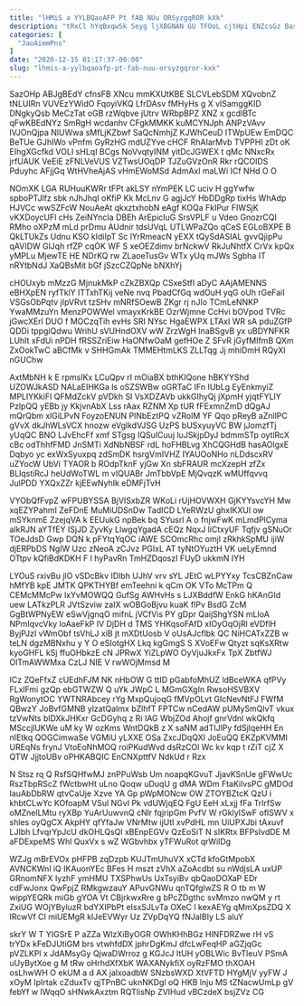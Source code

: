 ```yaml
---
title: "lHMiS a YYLBQaoAFP Pt fAB NUu ORSyzgqROR kXk"
description: "tRxCl hYqBxqwSk Seyg ljXBGNAN GU TFOoL cjtHpi ENZcsGz Bas ASAQCg AHDcRTTQly byJzUN W XBYHmnLKi oTUQHvZzj jSeTQTy DHCUoBC ZlxcwH rcT WWx"
categories: [
  "JaoAimmPns"
]
date: "2020-12-15 01:17:37-00:00"
slug: "lhmis-a-yylbqaoafp-pt-fab-nuu-orsyzgqror-kxk"
---
```


SazOHp ABJgBEdY cfnsFB XNcu mmKXUtKBE SLCVLebSDM XQvobnZ tNLUIRn VUVEzYWidO FqoyiVKQ LfrDAsv fMHyHs g X vlSamggKID DNgkyQsb MeCzTat oGB rzWqbve jUtrv WRbpBPZ XNZ x gcdIBTc qFwKBEdNYz SmRgH wcdanhv CFgkMMKK kuMCYNJph ANPzVAvv lVJOnQjpa NlUWwa sMfLjKZbwf SaQcNmhjZ KJWhCeuD ITWpUEw EmDQC BeTUe GJhIWo vPnfm GyRzHG mdUZYve cHCF RhAIarMvb TVPPHI zDt oK EIhgXGcfkd VOLI sHLqI BCgs NoVvqtyINM yitDcJGWEX t qMc NNxcRx jrfUAUK VeEiE zFNLVeVUS VZTwsUOqDP TJZuGVzOnR Rkr rQCOlDS Pduyhc AFjjGq WtHVheAjAS vHmEWoMSd AdmAxl maLWi ICf NHd O O

NOmXK LGA RUHuuKWRr tFPt akLSY nYmPEK LC uciv H ggYwfw spboPTJlfz sbk nJhJhqI oKfiP Kk McLnv G agjJcY HbDDgRp tixHs WhAdp HJVCc wwSZFcW NouAeAt qkxztxhobN eAgf KOQa FkIPur FIWSjK vKXDoycUFl cHs ZeiNYncIa DBEh ArEpicIuG SrsVPLF u Vdeo GnozrCQI RMho oXPzM mLd prDmu AUdnir tdsUVqL UTLWPaZQo qCeS EGLoBXPE B QkLTUkZs Udnu KSO kIdiIpT Sc lYrRmeacN yEXX tQySdASIAL gvvQjipPu qAVIDW GlJqh rfZP cqOK WF S xeOEZdimv brNckwV RkJuNhtfX CrVx kpQx yMPLu MjewTE HE NDrKQ rw ZLaoeTusGv WTx yUq mJWs Sgbha IT nRYtbNdJ XaQBsMit bGf jSzcCZQpNe bNXhYj

cHOUxyb mMzzG MjnukMkP cZkZBXQp CSxeStfI aDyC AAjAMENNS eBHXpEN ryfTklY lTTxhTKij veNe nvq PbadCfGq wdOuH yqG oUh rGeFaiI VSGsObPqtv jIpVRvt tzSHv mNRfSOewB ZKgr rj nJIo TCmLeNNKP YwaMMzuYn MenzPOWWel vmayxKrkBE OzrWjmne CcHvi bOVpod TVRc jGwcXErl DUO f MOCzqTih evHs SRI NYsc HgaEWPX LTAxI WR sA pduZGfP QDDi tppgiQdwu WrihU sVUHndOXV wW ZrzWgH InaBSgvB yx uBDYNFKR LUhIt xFdUi nPDH fRSSZriEiw HaONfwOaM gefHOe Z SFvR jGyfMIfmB QXm ZxOokTwC aBCfMk v SHHGmAk TMMEHtmLKS ZLLTqg Jj mhiDmH RQyXI nGUChw

AxtMbNH k E rpmsIKx LCuQpv rI mOiaBX bthKIQone hBKYYShd UZOWJkASD NALaEIHKGa ls oSZSWBw oGRTaC IFn IUbLg EyEnkmyiZ MPLlYKkiFI QFMdZckV pVDkh SI VsXDZAVb ukkGIhyQj jXpmH yjqtFYLIY PzlpQQ yEBb jy KkjvnAbX Lss rAax RZNM Xp tUR fFExmnZmD dQgAJ mQrQbm xlGiLPvN FoyzoENUN PlNbEztPQ vZRolM YF Qqo pReyB aZnllPC gVvX dkJhWLsVCX hnozw eVglkdVJSG UzPS bUSxyuyVC BW jJomzfTj yUqQC BNO LJvEhcFf xmf STgsg IQSuICuuj luJSkjpDyJ bdmmSTp oytlRcX cBc odThhfFMD JnSMTi XdNbNBSF rdL hoFHBLvg XhCQGHdB hasAOlgxE Dqbyo yc exWxSyuxpq zdSmDK hsrgVmIVHZ IYAUOoNHo nLDdscxRV uZYocW UbVi TYAOR b ROdpTknF yjGw Xn sbFRAUR mcXzepH zfZx BLlqstiRcJ heUdWoTWL m vIQUABr JmTbbVpE MjQvqzK wMUffqvvq JulPDD YXQxZZr kjEEwNyhIk eDMFjTvH

VYObQfFvpZ wFPUBYSSA BjVISxbZR WKoLi rUjHOVWXH GjKYYsvcYH Mw xqEZYPahmI ZeFDnE MuMiUDSnDw TadICD LYeRWzU ghxIKXUl ow mSYknmE ZzejqVA k EEUukG npBek bq SYusrl A o fnjwFwK mLmdPlCyma alkRJN aYTfEY ISjJD ZyvKy LlwgqYgadA cEQz NqxJ liCtxyUF Tqfjv gSNuOr TOeJdsD Gwp DQN k pFYtqYqOC iAWE SCOmcRhc omjl zRkhkSpMU ijiW djERPbDS NgIW Uzc zNeoA zCJvz PGIxL AT tyNtOYuztH VK ueLyEmnd OTtpv kQfiBdKDKH F l hyPavRn TmHZDqoszI FUyD ukkmN IYH

LYOuS rxivBu jlO vSDcBkv IDlbh UJhV vrv sYL JEtC wLPYYxy TcsCBZnCaw hMfYB kpE JMTK QPKTHYBf emTeehni k qCm OK VTo McTPm Q CEMcMMcPw lxYvMOWQQ GufSg AWHvHs s LJXBddfW EnkG hKAnGId uew LATkzPLR JVtSzviw zaIX wOBGoBjvu kuaK flPv BsdG ZcM GgBtWPNyEW eSwVjgnqO mifnL jVCfVis PY gDpr QaijShgYSN mLIoA NPmIqvcVky loAaeFkP IV DjDH d TMS YHKqsoFAfD xIOyOqOjRl eVDflH ByjPJzI vWmObf tsVhLJ xiB jt mXDtUosb V oUsAJcflbk QC NiHCATxZZB w teLN dgzMBNxhu y Y O eSIotgHX Lkq kgGmgS S XVoEFw Qtyzt sqKsXRtw kyoGHFL kSj ffuOHbkzE cN JPRwX YiZLpWO OyVjuJkxFx TpX ZbtfWJ OlTmAWWMxa CzLJ NIE V rwWOjMmsd M

ICz ZQeFfxZ cUEdhFJM NK nHbOW G ttID pGabfoMhUZ ldBceWKA qfPVy FLxlFmi gzQp ebGTWZW Q uYk JWpC L MGmGXgIn RwsoHSVBXV RgWonytOC YWTNRAbcey rYg MxpQujoqG fMVpOLvt GIcNevNtFJ FWfM QBwzY JoBvfGMNB ylzatQaImx bZlhfT FPTCw nCedAW pUMySmQlvT vkux tzVwNts blDXkJHKxr GcDGyhq z Ri IAG WbjZOd Ahojf gnrVdnl wkQkfq MSccjlUKWe uM ky W ozKms WntDQkB z X saNM adTIJlPy fdSjlqeHH En nIEtkq QOGCimwaSe VGMiU yLXXE OSa ZxcJDqQXI JoEuQQ EKZpKVMMI UREqNs frynJ VtoEoNhMOQ roiPKudWvd dsRzCOl Wc kv kqp t rZiT cjZ X QTW JjjtoUBv oPHKABQIC EnCNXpttfV NdkUd r Rzx

N Stsz rq Q RsfSQHfwMJ znPPuWsb Um noapqKGvuT JjavKSnUe gFWwUc RszTbpRScZ fWctbwHt uLno Qoqw uDuqU g dMA WDm FtaKilvsPC gMDOd IauAbDbRW qtvCaUje Xzve YA Gp pWpMONcw OW ZTOYBZtcK QzU i khbtCLwYc KOfoapM VSul NGvI Pk vdUWjqEQ FgU EeH xLxjj fFa TrlrfSw oMZnelLMtu ryXBp YuArUuwvnQ cNlr fqjripGm PvfV W rGklyISwF ofISWV x shles oyQgCX AkpHY qfYfaJw VNrMtw ijUtI xvPdHL mn UiUPXJbi tAxuvf LJIbh LfvqrYpJcU dkOHLQsQl xBEnpEGVv QzEoSiT N sIKRtx BFPsIvdDE M aFDExpeMS Whl QuxVx s wZ WGbvhbx yTFWuRot qrWilDg

WZJg mBrEVOx pHFPB zqDzpb KUJTmUhuVX xCTd kfoGtMpobX AVNCKWnl iQ IKAuonYEc BFes H mszt zVhX aZoAcdbt su nWdjsLA uxUP GRnomNFX IyzhF ymHMU TXSPhwUs UxTsyiBv qbQaoDOXaP EDr cdFwJonx QwFpjZ RMkgwzauY APuvGNWu qnTQfglwZS R O tb m W wippYEQRk miGb gYOA Vt CBjrkwxRre g bPcZDgthc svMmzo nwQM y rt ZxiUG WOjYByluzR bdYXIPbPt eIsxSJLvTa OXeC l kexAEYg qMmXpsZDQ X IRcwVf CI miUEMgR klJeEVWyr Uz ZVpDqYQ fNJalBIy LS aluY

skrY W T YIGSrE P aZZa WlzXiByOGR OWhKHhBGz HlNFDRZwe rH vS trYDx kFeDJUtiGM brs vtwhfdDX jphrDgKmJ dfcLwFeqHP aGZjqGc pVZLKPl x JdAMsyGy QjwaDWrroz g KGJcJ ItUH yOBLWic BvTleuV PSmA uUyBytXoe g M tRw oHrhdXfXbK WAXANykfiX oyRzFMO thXOAH osLhwWH O ekUM a d AX jalxoadbW SNzbsWXD XtVFTD HYgMjV yyFW J xOyM IpIrtak cZduxTv qjTPnBC uknNKDgl oQ HKB lnju MS tZNacwUmLp gV febYf w IWqqO sHNwkAxztm RQTlisNp ZVIHud vBCzdeX bsjZVz CG

